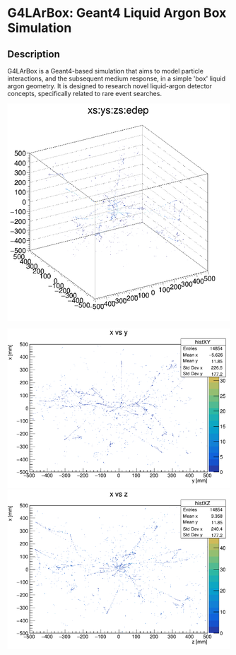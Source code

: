 # G4LArBox: Geant4 Liquid Argon Box Simulation

## Description
G4LArBox is a Geant4-based simulation that aims to model particle interactions, and the subsequent medium response, in a simple 'box' liquid argon geometry. It is designed to research novel liquid-argon detector concepts, specifically related to rare event searches. 

![](./doc/plot_x_vs_y_vs_z.png)

![](./doc/plot_x_vs_y.png)
![](./doc/plot_x_vs_z.png)